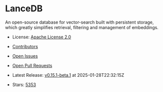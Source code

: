 # LanceDB

An open-source database for vector-search built with persistent storage, which greatly simplifies retrieval, filtering and management of embeddings.
- License: [Apache License 2.0](https://spdx.org/licenses/Apache-2.0.html)

- [Contributors](https://github.com/lancedb/lancedb/graphs/contributors)
- [Open Issues](https://github.com/lancedb/lancedb/issues?q=sort%3Aupdated-desc+is%3Aissue+is%3Aopen)
- [Open Pull Requests](https://github.com/lancedb/lancedb/pulls?q=sort%3Aupdated-desc+is%3Apr+is%3Aopen)
- Latest Release: [v0.15.1-beta.1](https://github.com/lancedb/lancedb/releases/tag/v0.15.1-beta.1) at 2025-01-28T22:32:15Z

- Stars: [5353](https://github.com/lancedb/lancedb/stargazers)

